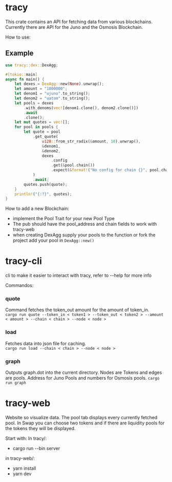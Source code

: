 # tracy

This crate contains an API for fetching data from various blockchains.
Currently there are API for the Juno and the Osmosis Blockchain.

How to use:

## Example

```rs
use tracy::dex::DexAgg;

#[tokio::main]
async fn main() {
    let dexes = DexAgg::new(None).unwrap();
    let amount = "1000000";
    let denom1 = "ujuno".to_string();
    let denom2 = "uatom".to_string();
    let pools = dexes
        .with_denoms(vec![denom1.clone(), denom2.clone()])
        .await
        .clone();
    let mut quotes = vec![];
    for pool in pools {
        let quote = pool
            .get_quote(
                u128::from_str_radix(&amount, 10).unwrap(),
                &denom1,
                &denom2,
                dexes
                    .config
                    .get(&pool.chain())
                    .expect(&format!("No config for chain {}", pool.chain())),
            )
            .await;
        quotes.push(quote);
    }
    println!("{:?}", quotes);
}

```

How to add a new Blockchain:

- implement the Pool Trait for your new Pool Type
- The pub should have the pool_address and chain fields to work with tracy-web
- when creating DexAgg supply your pools to the function or fork the project add your pool in `DexAgg::new()`

# tracy-cli

cli to make it easier to interact with tracy, refer to --help for more info

Commandos:

### quote

Command fetches the token_out amount for the amount of token_in. <br>
`cargo run quote --token_in < token1 > --token_out < token2 > --amount < amount > --chain < chain > --node < node >`

### load

Fetches data into json file for caching. <br>
`cargo run load --chain < chain > --node < node >`

### graph

Outputs graph.dot into the current directory. Nodes are Tokens and edges are pools. Address for Juno Pools and numbers for Osmosis pools.
`cargo run graph`

# tracy-web

Website so visualize data. The pool tab displays every currently fetched pool. In Swap you can choose two tokens and if there are liquidity pools for the tokens they will be displayed.

Start with:
In tracy/:

- cargo run --bin server

in tracy-web/:

- yarn install
- yarn dev
